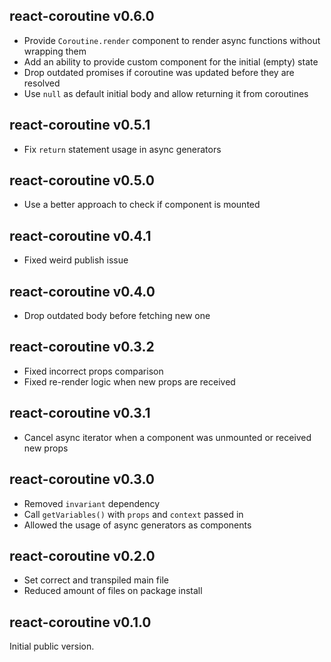 ## react-coroutine v0.6.0

 * Provide `Coroutine.render` component to render async functions without wrapping them
 * Add an ability to provide custom component for the initial (empty) state
 * Drop outdated promises if coroutine was updated before they are resolved
 * Use `null` as default initial body and allow returning it from coroutines

## react-coroutine v0.5.1

 * Fix `return` statement usage in async generators

## react-coroutine v0.5.0

 * Use a better approach to check if component is mounted

## react-coroutine v0.4.1

 * Fixed weird publish issue

## react-coroutine v0.4.0

 * Drop outdated body before fetching new one

## react-coroutine v0.3.2

 * Fixed incorrect props comparison
 * Fixed re-render logic when new props are received

## react-coroutine v0.3.1

 * Cancel async iterator when a component was unmounted or received new props

## react-coroutine v0.3.0

 * Removed `invariant` dependency
 * Call `getVariables()` with `props` and `context` passed in
 * Allowed the usage of async generators as components

## react-coroutine v0.2.0

 * Set correct and transpiled main file
 * Reduced amount of files on package install

## react-coroutine v0.1.0

Initial public version.
